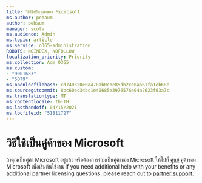 ```yaml
---
title: วิธีใช้เป็นคู่ค้าของ Microsoft
ms.author: pebaum
author: pebaum
manager: scotv
ms.audience: Admin
ms.topic: article
ms.service: o365-administration
ROBOTS: NOINDEX, NOFOLLOW
localization_priority: Priority
ms.collection: Adm_O365
ms.custom:
- "9001683"
- "5079"
ms.openlocfilehash: cd740320e0a478ab0ebe85db2ce0aa61fa1eb68e
ms.sourcegitcommit: 8bc60ec34bc1e40685e3976576e04a2623f63a7c
ms.translationtype: MT
ms.contentlocale: th-TH
ms.lasthandoff: 04/15/2021
ms.locfileid: "51811727"
---
```

# <a name="help-as-a-microsoft-partner"></a>วิธีใช้เป็นคู่ค้าของ Microsoft

ถ้าคุณเป็นคู่ค้า Microsoft อยู่แล้ว หรือต้องการร่วมเป็นคู่ค้าของ Microsoft ให้ไปที่ [ศูนย์](https://support.microsoft.com/help/4499930/partner-center-overview) คู่ค้าของ Microsoft เพื่อเริ่มต้นใช้งาน If you need additional help with your benefits or any additional partner licensing questions, please reach out to [partner support](https://aka.ms/partnersupport).

